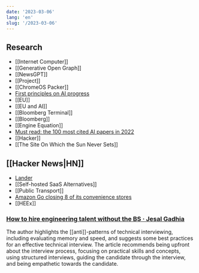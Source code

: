 ```yaml
---
date: '2023-03-06'
lang: 'en'
slug: '/2023-03-06'
---
```


## Research

- [[Internet Computer]]
- [[Generative Open Graph]]
- [[NewsGPT]]
- [[Project]]
- [[ChromeOS Packer]]
- [First principles on AI progress](https://dynomight.substack.com/p/scaling)
- [[EU]]
- [[EU and AI]]
- [[Bloomberg Terminal]]
- [[Bloomberg]]
- [[Engine Equation]]
- [Must read: the 100 most cited AI papers in 2022](https://www.zeta-alpha.com/post/must-read-the-100-most-cited-ai-papers-in-2022)
- [[Hacker]]
- [[The Site On Which the Sun Never Sets]]

## [[Hacker News|HN]]

- [Lander](https://ehmorris.com/lander/)
- [[Self-hosted SaaS Alternatives]]
- [[Public Transport]]
- [Amazon Go closing 8 of its convenience stores](https://www.cstoredive.com/news/amazon-go-closing-8-of-its-c-stores/644167/)
- [[HEEx]]

### [How to hire engineering talent without the BS · Jesal Gadhia](https://jes.al/2023/03/how-to-hire-engineering-talent-without-the-bs/)

The author highlights the [[anti]]-patterns of technical interviewing, including evaluating memory and speed, and suggests some best practices for an effective technical interview. The article recommends being upfront about the interview process, focusing on practical skills and concepts, using structured interviews, guiding the candidate through the interview, and being empathetic towards the candidate.
